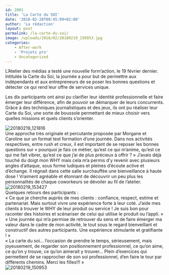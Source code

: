 ```yaml
---
id: 2001
title: 'La Carte du SOI'
date: '2018-02-28T09:45:09+02:00'
author: 'La rédaction'
layout: post
permalink: /la-carte-du-soi/
image: /uploads/2018/02/20180219_150953.jpg
categories:
    - After-work
    - 'Projets pro'
    - Uncategorized
---
```


<div dir="ltr"><div class="gmail_default"><div dir="ltr"><div class="gmail_default">L’Atelier des médias a testé une nouvelle form’action, le 19 février dernier. Intitulée la Carte du Soi, la journée a pour but de permettre aux indépendants et aux entrepreneurs de se poser les bonnes questions et détecter ce qui rend leur offre de services unique.

Les dix participants ont ainsi pu clarifier leur identité professionnelle et faire émerger leur différence, afin de pouvoir se démarquer de leurs concurrents. Grâce à des techniques journalistiques et des jeux, ils ont pu réaliser leur Carte du Soi, une sorte de boussole permettant de mieux choisir vers quelles missions et quels clients s’orienter.

</div></div><div class="gmail_default"></div><img src="/uploads/2018/02/20180219_121816-1024x576.jpg" alt="20180219_121816">

<div class="gmail_default"></div><div class="gmail_default">Une approche très originale et percutante proposée par Morgane et Caroline sur un format test formation d’une journée. Dans nos activités respectives, entre rush et creux, il est important de se reposer les bonnes questions sur « pourquoi je fais ce métier, qu’est ce qui m’anime, qu’est ce qui me fait vibrer, qu’est ce que j’ai de plus précieux à offrir ? » J’avais déjà touché du doigt mon WHY mais cela m’a permis d’y revenir avec plusieurs angles d’attaque, sous forme ludiques et pleines d’écoute active et d’échange. Il régnait dans cette salle surchauffée une bienveillance à haute dose ! Vraiment agréable et étonnant de découvrir un peu plus les personnalités de chaque coworkeurs se dévoiler au fil de l’atelier.</div><div class="gmail_default"></div><img src="/uploads/2018/02/20180219_153427-1024x576.jpg" alt="20180219_153427">

</div></div><div class="gmail_default"></div><div class="gmail_default">Quelques retours des participants :</div><div class="gmail_default"></div><div dir="ltr"><div class="gmail_default"></div><div class="gmail_default">« Ce que je cherche auprès de mes clients : confiance, respect, estime et partenariat. Mais surtout vivre une expérience forte à leur coté. J’aide mes clients à trouver le WHY de leur produit ou service ! Je suis bon pour raconter des histoires et scénariser de celui qui utilise le produit ou l’appli. »</div></div><div class="gmail_default"></div><div class="gmail_default">« Une journée qui m’a permise de retrouver du sens et de faire émerger ma valeur dans le cadre de mon activité, le tout sous le regard bienveillant et constructif des autres participants. Une expérience stimulante et gratifiante ! »

</div><div></div><div>« La carte du soi… l’occasion de prendre le temps, sérieusement, mais joyeusement, de regarder son positionnement professionnel, ce qu’on aime, ce qu’on y trouve, ce qu’on aimerait y trouver… Plein d’exercices qui permettent de se rapprocher de son soi professionnel, d’en faire le tour par différents chemins. Merci les filles!!! »

</div><div class="gmail_default"></div><div class="gmail_extra"> <img src="/uploads/2018/02/20180219_150953-1024x576.jpg" alt="20180219_150953"></div>